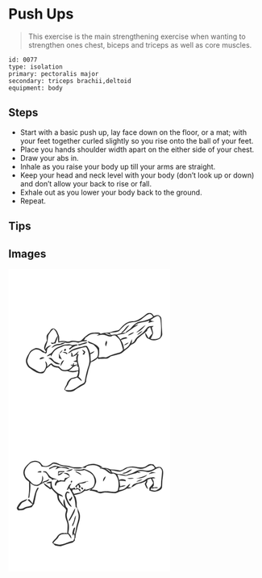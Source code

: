 # Push Ups
> This exercise is the main strengthening exercise when wanting to strengthen ones chest, biceps and triceps as well as core muscles.

``` 
id: 0077 
type: isolation 
primary: pectoralis major 
secondary: triceps brachii,deltoid 
equipment: body 
``` 

## Steps

 - Start with a basic push up, lay face down on the floor, or a mat; with your feet together curled slightly so you rise onto the ball of your feet.
 - Place you hands shoulder width apart on the either side of your chest.
 - Draw your abs in.
 - Inhale as you raise your body up till your arms are straight.
 - Keep your head and neck level with your body (don’t look up or down) and don’t allow your back to rise or fall.
 - Exhale out as you lower your body back to the ground.
 - Repeat.

## Tips


## Images

<svg width="241pt" height="300" viewBox="0 0 241 225" xmlns="http://www.w3.org/2000/svg">
  <g fill="#FFF">
    <path d="M0 0h241v225H0V0m201.96 70.05c-4.2 2.87-8.38 5.97-13.26 7.57-2.96.57-6.07.22-8.97 1.15-4.89 1.5-8.74 5.11-12.12 8.81-1.45 1.58-2.67 3.76-5.03 4.02-4.36.6-8.52 2.02-12.73 3.2-4.28.19-8.62.32-12.67 1.91-.97-1.04-2.13-2.06-3.66-1.87-5.49-.03-11.65-.28-16.06 3.57-3.48 2.19-6.18 5.25-9.1 8.07-4.04 3.11-8.89.01-13.36.61-2.68.02-5.15 2-7.85 1.15-3.86-.96-7.86-1.22-11.75-.27-.02-3.2.67-6.61-.85-9.59-1.43-3.54-2.73-7.76-6.58-9.37-2.51-.75-4.84.82-5.83 3.07-1.26 2.69-3.99 4.33-5.17 7.06-.57 2.52 0 5.11.24 7.63-1.46 3.35-3.77 6.44-4.1 10.18-.45 2.4 1.46 4.26 2.75 6.02-.32.35-.95 1.04-1.27 1.38-4.25-3-8.91-7-14.47-6.24-3.33 1.59-7.48 2.92-8.98 6.64-2.24 4.18-5.39 8.27-5.18 13.27.67 3.92 2.4 7.92 5.99 9.98 5.58 4.02 12.3 9.35 19.59 7.24 2.56-1.39 3.55-4.52 4.96-6.93 2.4-1.78 4.75-3.65 6.88-5.75 2.5 3.46 6.59 4.56 10.67 4.55 1.55 1.26 3.07 2.56 4.41 4.04 2.89 1.18 6.05 1.54 9.11.94 4.59 1.99 9.75 2.38 14.51.75l-.47-1.34c.77.51 1.54 1.04 2.32 1.57-.31 2.58-.95 5.11-2.14 7.43-1.89.46-3.77.96-5.63 1.54-4.93.62-8.47 5.44-9.56 10.01-1.56 2.31-2.59 4.92-3.48 7.55 3.47 4.32 9.79 3.77 14.38 1.84 4.56-3.63 9.83-6.17 14.83-9.11 1.77-.96 2.43-2.95 3.32-4.62-.27-4.36 1.43-8.46 2.36-12.64.97-5.5 3.21-10.66 4.62-16.04 3.33-1.34 6.63-2.94 9.28-5.41.37-.29 1.11-.87 1.48-1.17l-.29 1.89c4.3-.71 8.65-.38 12.97-.6 2.47-.14 4.13-2.07 6.07-3.33 4.22-1.32 8.51-2.41 12.8-3.53 4.6-1.15 7.43-5.22 11.28-7.66 2.63-1.66 4.27-4.4 6.55-6.41 4.03-1.22 7.23-4.3 8.63-8.27 4.65-4.55 10.13-8.08 15.01-12.37.12-2.74 2.37-4.2 4.54-5.39 1.24 3.07 2.21 6.25 3.29 9.39-1.82 2.4-4.22 4.37-5.49 7.17-1.82-2.79-3.2-5.84-5.3-8.44.03 3.88 1.51 8.69 5.88 9.5 5.01 3.35 11.51 2.14 16.44-.74 1.46-1.95 3.45-3.98 3.17-6.63-.66-7.65-.9-15.32-1.34-22.98-.11-2.2-2.04-3.8-3.87-4.72-2.48-.71-4.95.3-7.28 1.08-1.47-2.25-3.31-5.04-6.44-4.5-3.37-.53-5.56 2.47-8.05 4.14m3.42 24.33c.26.26.26.26 0 0z"/>
    <path d="M192.89 78.03c6.08-2.45 10.09-8.33 16.26-10.56 2.88-.9 4.91 1.89 6.24 4.02-3.79 2.99-8.51 4.16-12.94 5.83-3.89 1.35-8.34.97-11.89 3.26-3.08 1.75-5.59 4.28-7.79 7.02-2.37 3.13-6.4 4.38-8.67 7.62-1.82.03-3.64.06-5.45.1 5.06-2.32 7.72-7.4 11.41-11.29-5.03.88-6.2 6.48-10.15 8.94-1.03.58-1.46 1.64-1.77 2.72-2.42.75-4.84 1.48-7.26 2.23-4.34-1.26-8.69 2.03-12.9.04-1.06-.47-3.19-1.4-4.26-1.86 3.3-.43 6.06 1.45 9.06 2.35-.52-.76-1.56-2.27-2.07-3.03 4.66-.75 9.65-.56 13.97-2.72 3.71-3.89 7.21-8.2 11.94-10.93 5.01-2.78 11.02-1.73 16.27-3.74z"/>
    <path d="M211.35 76.24c3.6-1.96 6.67-5.01 10.74-6.05 1.9.09 3.46 1.99 3.79 3.8 1.53 7.51 1.47 15.25 1.02 22.87-.14 2.34-.63 5.01-2.83 6.3-3.86 1.96-8.27 1.72-12.42 1.1 1.4-2.7 2.73-5.44 3.74-8.32-.59-2.87-1.1-5.76-2.06-8.54.89-.71 1.78-1.43 2.66-2.17-3.4-.09-7.42-.02-9.84 2.77-2.33 2.69-4.22 5.82-7.11 7.98-4.09 3.15-8.87 5.98-11.22 10.77-.88 2.11-2.88 3.31-4.61 4.63.37-2.22.77-4.44.74-6.7-1.74 3-2.59 6.47-4.72 9.26-1.84 2.68-4.63 4.45-7.35 6.12.03-5.04-1.65-9.77-4.55-13.86 3.14-1.42 6.48-2.23 9.86-2.84-.53-.38-1.57-1.13-2.1-1.5-2.96.51-6.02 1.08-8.28 3.25-1.77-2.12-3.44-4.32-5.15-6.49 4.89-1.4 10.42-1.07 14.71-4.13 2.91-2.14 5.98-4.06 8.88-6.23 2.61-1.97 6.02-2.86 7.94-5.69-1.51.62-4.52 1.85-6.03 2.47 5.99-6.17 15.16-4.88 22.59-7.96-.47 1.18-.91 2.36-1.35 3.54 2.9-1.03 5.86-1.9 8.9-2.41-2.1-.29-4.29-.49-5.95-1.97m-21.34 18.65c5.9-1.86 10.52-6.35 14.05-11.27-4.93 3.42-9.36 7.53-14.05 11.27m1.28 3.72c3.09-1.51 6.49-3.13 8.15-6.34-2.94 1.8-5.98 3.6-8.15 6.34m-13.65.7c3.51-.77 7-2.22 9.4-4.99-3.41 1.03-6.94 2.29-9.4 4.99m-6 14.83c2.66-1.01 5.68-1.89 7.23-4.5-2.7.94-5.5 2.1-7.23 4.5z"/>
    <path d="M60.77 96.82c1.83-2.62 3.45-5.48 6.32-7.11 3.48 2.28 4.52 6.41 6.14 9.97-2.2 2.95-3.33 6.47-4.88 9.76-1.72.89-3.64.76-5.47.34l1.8 2.13c1.74-.39 3.5-.72 5.26-.99a57.72 57.72 0 0 0 3.7-10.71c.1 3.24-.28 6.57.83 9.68 2.99-.9 6.12-.97 9.21-.89l.06.67c-2.32.11-4.59.62-6.41 2.14-5.13-.51-10.44 1.38-13.2 5.92 3-1.19 5.56-3.57 8.88-3.84 4.22-.29 8.54-1.47 11.85-4.19 2.86 1.16 5.84.57 8.64-.43 3.49-1.22 7.09-.09 10.5.79 3.85-1.58 7.97-2.52 12.16-2.14.19-.38.58-1.15.78-1.53-1.49-.05-2.97-.09-4.45-.12.77-1.23 1.5-2.49 2.17-3.78 2.01-1.28 3.8-2.88 5.85-4.1 4.51-2 9.64-2.01 14.45-1.35-1.2.8-2.38 1.62-3.52 2.51 4.17-.7 8.56-2.55 12.72-.74 3.59.9 7.69 3.72 10.97.64 1.21-.07 2.42-.13 3.64-.19 2.11 1.86 4.37 3.56 6.22 5.68 3.03 4.76 4.03 10.39 5.62 15.72-1.46 1.46-2.88 3.13-4.88 3.85-6.41 1.93-13.1 3.36-18.95 6.73-1.63 1.09-3.58.34-5.34.17-2.56-.14-5.24 1.17-7.73.11 2.08-4.12 1.17-8.98 1.36-13.44-3.74-5.81-10.93-8.03-17.17-10.24 1.46 4.53 7.29 3.01 9.91 6.34 2.4 2.47 5.5 5.08 5.43 8.86.27 3.37.4 7.53-2.6 9.81-2.6 1.88-5.45 3.4-8.08 5.24-.19-3.71-.49-7.4-.54-11.11 2.58-.7 4.73-2.26 6.22-4.47-2.32.81-4.48 1.99-6.65 3.14-.66-3.86-2.61-7.41-4.7-10.66-2.82-.92-5.61.38-8.21 1.35-7.33 1.1-15.29 3.25-20.06 9.37 3.54-.85 5.87-4.06 9.44-4.84 5.64-1.63 11.23-3.62 17.06-4.47 1.92 1.16 2.39 3.85 3.34 5.83 2.02 7.35 3.23 15.35.54 22.71-2.68 7.3-4.17 14.97-5.43 22.63-.46 2.37-3 3.17-4.81 4.27-4.1 2.05-7.42 5.38-11.68 7.14-3.93 1.97-8.45 1.53-12.69 1.41-.06-3.92 3.73-6.1 4.79-9.62.83-2.73 2.75-4.86 4.78-6.79 2.87-.43 5.7-1.17 8.37-2.34 2.37 1.8 4.49 3.9 7 5.52-.62-2.81-2.79-4.77-5-6.42 2.16-6.02 1.98-12.78-.08-18.79-1.53-4.86-1.74-10.24.38-14.97-.65.14-1.96.41-2.61.55 1.03-1.69 1.91-3.46 2.62-5.31-2.96 2.64-5.49 5.78-9.02 7.75.13-2.25-.39-4.39-2.22-5.82.2 2.18.12 4.37.12 6.56 2.82-.18 5.79-.74 7.76-2.98.3.42.59.85.89 1.28-1.87 2.13-1.17 4.71-.98 7.18-1.53.56-3.11.98-4.66 1.5 1.69.78 3.51 1.07 5.36.85.15.93.44 2.78.58 3.7-1.8.32-3.58.71-5.37 1.07.18-1.21.34-2.42.5-3.63-1.03 1.25-1.96 2.57-2.87 3.9-.4-.37-1.21-1.11-1.61-1.48l-.28 1.72c.64.18 1.92.53 2.56.71-3.2 4.98-10.2 7.53-15.78 5.36-1.19-1.2-2.46-2.32-3.76-3.4-.14-.33-.44-1-.59-1.33-4.09.06-8.44-.86-10.83-4.51-2.99.44-4.8 3.11-6.72 5.15.19-3.02-.3-6.54-2.99-8.4.43 2.96 2 6.02.87 9.01-1.06 2.76-2.21 6.42-5.64 6.86-4 1.73-7.45-1.58-10.68-3.44-2.79-1.82-6.19-2.9-8.4-5.5-1.92-2.77-3.74-6.33-2.42-9.74 1.73-4.79 3.19-10.52 8.15-12.99 3.16-2.28 7.47-1.9 10.68.07 2.05 1.17 3.69 3.32 6.27 3.23 1.05 1.5 2.3 1.24 3.37-.06.37-2.16-.05-4.6 1.38-6.45 1.46-1.76 3.53-2.84 5.19-4.39-3.74.33-6.87 2.6-8.73 5.79.15-4.8 3.19-8.86 3.56-13.63.72-3.12.28-6.73 2.44-9.34m84.43 18.61c.61-1.88 1.13-3.77 1.66-5.67-.2-.77-.61-2.32-.81-3.09-1.73 2.64-2.91 5.96-.85 8.76m-42-2.66c1.63 2.38 4.25.42 6.38-.08 2.67-1.16 6.42-.62 7.93-3.6-4.98.4-9.38 3.02-14.31 3.68m-17.23-.12c-4.51-.1-8.33 2.45-12.38 4.02-3.58 1.41-6.21 4.38-8.55 7.32-2.13 2.76-6.12 3.23-7.95 6.32 2.04-.48 3.96-1.32 5.85-2.22.05.67.14 2.01.19 2.68 1.93-2.96 3.03-6.5 5.71-8.93 3.06-3.46 7.81-4.3 11.73-6.39 3.43-2.13 7.58-.84 11.34-1.66l2.87 1.24c-1.55 1.36-3.13 2.7-4.82 3.88l1.44 1.32c3.14-3.15 6.94-5.52 11.4-6.19l.04-.86c-2.55-1.03-5.27.18-7.87.36-2.83-1.4-5.96-1.54-9-.89m-2.96 9.31c1.33.9 3.36-1.11 2.38-2.41-1.28-.86-3.42 1.14-2.38 2.41m-7.16 4.31c2.3-1.04 3.63-3.22 4.83-5.32-2.16 1.2-3.82 3.07-4.83 5.32m33.64-5.66c.91 1.22 1.88 2.39 2.85 3.56-.66 1.03-1.33 2.07-1.98 3.11.54.15 1.62.43 2.17.58.63-1.38 1.26-2.75 1.92-4.11-1.23-1.63-2.93-2.75-4.96-3.14m-29.27 3.99c2.4.3 4.89.63 6.61 2.55l.96-1.32c-2.04-2.14-4.98-2.93-7.57-1.23m-5.19 1.16c0 2.42.18 4.84.17 7.26 1.46.57 2.91 1.18 4.37 1.77-1.81-2.86-3.02-6.02-4.54-9.03m-28.9 8.5c2.24 1.46 5.19-1.4 7.58-1.85-2.59-1.52-6.01-.76-7.58 1.85m13.29-1.18c4.53 1.59 6.94 6.06 11.1 8.23 2.21.69 4.57 1.01 6.85.52-2.96-1.51-6.1-2.63-9.01-4.23-1.71-1.28-2.71-3.27-4.39-4.58-1.38-1.04-3.07-.12-4.55.06m18.05 11.85c1.99-2.84 3.76-5.85 5.32-8.95-4.05.93-5.1 5.36-5.32 8.95z"/>
    <path d="M96.92 145.65c2.09-1.07 4.38-1.75 6.44-2.91-.45.7-1.36 2.1-1.82 2.8 4.07-1.43 2.1 3.49 2.68 5.61-.96.02-1.92.05-2.88.08-3.74 1.19-7.71.94-11.52.24 2.62-1.63 4.91-3.66 7.1-5.82z"/>
  </g>
  <g fill="#333">
    <path d="M201.96 70.05c2.49-1.67 4.68-4.67 8.05-4.14 3.13-.54 4.97 2.25 6.44 4.5 2.33-.78 4.8-1.79 7.28-1.08 1.83.92 3.76 2.52 3.87 4.72.44 7.66.68 15.33 1.34 22.98.28 2.65-1.71 4.68-3.17 6.63-4.93 2.88-11.43 4.09-16.44.74-4.37-.81-5.85-5.62-5.88-9.5 2.1 2.6 3.48 5.65 5.3 8.44 1.27-2.8 3.67-4.77 5.49-7.17-1.08-3.14-2.05-6.32-3.29-9.39-2.17 1.19-4.42 2.65-4.54 5.39-4.88 4.29-10.36 7.82-15.01 12.37-1.4 3.97-4.6 7.05-8.63 8.27-2.28 2.01-3.92 4.75-6.55 6.41-3.85 2.44-6.68 6.51-11.28 7.66-4.29 1.12-8.58 2.21-12.8 3.53-1.94 1.26-3.6 3.19-6.07 3.33-4.32.22-8.67-.11-12.97.6l.29-1.89c-.37.3-1.11.88-1.48 1.17-2.65 2.47-5.95 4.07-9.28 5.41-1.41 5.38-3.65 10.54-4.62 16.04-.93 4.18-2.63 8.28-2.36 12.64-.89 1.67-1.55 3.66-3.32 4.62-5 2.94-10.27 5.48-14.83 9.11-4.59 1.93-10.91 2.48-14.38-1.84.89-2.63 1.92-5.24 3.48-7.55 1.09-4.57 4.63-9.39 9.56-10.01 1.86-.58 3.74-1.08 5.63-1.54 1.19-2.32 1.83-4.85 2.14-7.43-.78-.53-1.55-1.06-2.32-1.57l.47 1.34c-4.76 1.63-9.92 1.24-14.51-.75-3.06.6-6.22.24-9.11-.94-1.34-1.48-2.86-2.78-4.41-4.04-4.08.01-8.17-1.09-10.67-4.55-2.13 2.1-4.48 3.97-6.88 5.75-1.41 2.41-2.4 5.54-4.96 6.93-7.29 2.11-14.01-3.22-19.59-7.24-3.59-2.06-5.32-6.06-5.99-9.98-.21-5 2.94-9.09 5.18-13.27 1.5-3.72 5.65-5.05 8.98-6.64 5.56-.76 10.22 3.24 14.47 6.24.32-.34.95-1.03 1.27-1.38-1.29-1.76-3.2-3.62-2.75-6.02.33-3.74 2.64-6.83 4.1-10.18-.24-2.52-.81-5.11-.24-7.63 1.18-2.73 3.91-4.37 5.17-7.06.99-2.25 3.32-3.82 5.83-3.07 3.85 1.61 5.15 5.83 6.58 9.37 1.52 2.98.83 6.39.85 9.59 3.89-.95 7.89-.69 11.75.27 2.7.85 5.17-1.13 7.85-1.15 4.47-.6 9.32 2.5 13.36-.61 2.92-2.82 5.62-5.88 9.1-8.07 4.41-3.85 10.57-3.6 16.06-3.57 1.53-.19 2.69.83 3.66 1.87 4.05-1.59 8.39-1.72 12.67-1.91 4.21-1.18 8.37-2.6 12.73-3.2 2.36-.26 3.58-2.44 5.03-4.02 3.38-3.7 7.23-7.31 12.12-8.81 2.9-.93 6.01-.58 8.97-1.15 4.88-1.6 9.06-4.7 13.26-7.57m-9.07 7.98c-5.25 2.01-11.26.96-16.27 3.74-4.73 2.73-8.23 7.04-11.94 10.93-4.32 2.16-9.31 1.97-13.97 2.72.51.76 1.55 2.27 2.07 3.03-3-.9-5.76-2.78-9.06-2.35 1.07.46 3.2 1.39 4.26 1.86 4.21 1.99 8.56-1.3 12.9-.04 2.42-.75 4.84-1.48 7.26-2.23.31-1.08.74-2.14 1.77-2.72 3.95-2.46 5.12-8.06 10.15-8.94-3.69 3.89-6.35 8.97-11.41 11.29 1.81-.04 3.63-.07 5.45-.1 2.27-3.24 6.3-4.49 8.67-7.62 2.2-2.74 4.71-5.27 7.79-7.02 3.55-2.29 8-1.91 11.89-3.26 4.43-1.67 9.15-2.84 12.94-5.83-1.33-2.13-3.36-4.92-6.24-4.02-6.17 2.23-10.18 8.11-16.26 10.56m18.46-1.79c1.66 1.48 3.85 1.68 5.95 1.97-3.04.51-6 1.38-8.9 2.41.44-1.18.88-2.36 1.35-3.54-7.43 3.08-16.6 1.79-22.59 7.96 1.51-.62 4.52-1.85 6.03-2.47-1.92 2.83-5.33 3.72-7.94 5.69-2.9 2.17-5.97 4.09-8.88 6.23-4.29 3.06-9.82 2.73-14.71 4.13 1.71 2.17 3.38 4.37 5.15 6.49 2.26-2.17 5.32-2.74 8.28-3.25.53.37 1.57 1.12 2.1 1.5-3.38.61-6.72 1.42-9.86 2.84 2.9 4.09 4.58 8.82 4.55 13.86 2.72-1.67 5.51-3.44 7.35-6.12 2.13-2.79 2.98-6.26 4.72-9.26.03 2.26-.37 4.48-.74 6.7 1.73-1.32 3.73-2.52 4.61-4.63 2.35-4.79 7.13-7.62 11.22-10.77 2.89-2.16 4.78-5.29 7.11-7.98 2.42-2.79 6.44-2.86 9.84-2.77-.88.74-1.77 1.46-2.66 2.17.96 2.78 1.47 5.67 2.06 8.54-1.01 2.88-2.34 5.62-3.74 8.32 4.15.62 8.56.86 12.42-1.1 2.2-1.29 2.69-3.96 2.83-6.3.45-7.62.51-15.36-1.02-22.87-.33-1.81-1.89-3.71-3.79-3.8-4.07 1.04-7.14 4.09-10.74 6.05M60.77 96.82c-2.16 2.61-1.72 6.22-2.44 9.34-.37 4.77-3.41 8.83-3.56 13.63 1.86-3.19 4.99-5.46 8.73-5.79-1.66 1.55-3.73 2.63-5.19 4.39-1.43 1.85-1.01 4.29-1.38 6.45-1.07 1.3-2.32 1.56-3.37.06-2.58.09-4.22-2.06-6.27-3.23-3.21-1.97-7.52-2.35-10.68-.07-4.96 2.47-6.42 8.2-8.15 12.99-1.32 3.41.5 6.97 2.42 9.74 2.21 2.6 5.61 3.68 8.4 5.5 3.23 1.86 6.68 5.17 10.68 3.44 3.43-.44 4.58-4.1 5.64-6.86 1.13-2.99-.44-6.05-.87-9.01 2.69 1.86 3.18 5.38 2.99 8.4 1.92-2.04 3.73-4.71 6.72-5.15 2.39 3.65 6.74 4.57 10.83 4.51.15.33.45 1 .59 1.33 1.3 1.08 2.57 2.2 3.76 3.4 5.58 2.17 12.58-.38 15.78-5.36-.64-.18-1.92-.53-2.56-.71l.28-1.72c.4.37 1.21 1.11 1.61 1.48.91-1.33 1.84-2.65 2.87-3.9-.16 1.21-.32 2.42-.5 3.63 1.79-.36 3.57-.75 5.37-1.07-.14-.92-.43-2.77-.58-3.7-1.85.22-3.67-.07-5.36-.85 1.55-.52 3.13-.94 4.66-1.5-.19-2.47-.89-5.05.98-7.18-.3-.43-.59-.86-.89-1.28-1.97 2.24-4.94 2.8-7.76 2.98 0-2.19.08-4.38-.12-6.56 1.83 1.43 2.35 3.57 2.22 5.82 3.53-1.97 6.06-5.11 9.02-7.75-.71 1.85-1.59 3.62-2.62 5.31.65-.14 1.96-.41 2.61-.55-2.12 4.73-1.91 10.11-.38 14.97 2.06 6.01 2.24 12.77.08 18.79 2.21 1.65 4.38 3.61 5 6.42-2.51-1.62-4.63-3.72-7-5.52-2.67 1.17-5.5 1.91-8.37 2.34-2.03 1.93-3.95 4.06-4.78 6.79-1.06 3.52-4.85 5.7-4.79 9.62 4.24.12 8.76.56 12.69-1.41 4.26-1.76 7.58-5.09 11.68-7.14 1.81-1.1 4.35-1.9 4.81-4.27 1.26-7.66 2.75-15.33 5.43-22.63 2.69-7.36 1.48-15.36-.54-22.71-.95-1.98-1.42-4.67-3.34-5.83-5.83.85-11.42 2.84-17.06 4.47-3.57.78-5.9 3.99-9.44 4.84 4.77-6.12 12.73-8.27 20.06-9.37 2.6-.97 5.39-2.27 8.21-1.35 2.09 3.25 4.04 6.8 4.7 10.66 2.17-1.15 4.33-2.33 6.65-3.14-1.49 2.21-3.64 3.77-6.22 4.47.05 3.71.35 7.4.54 11.11 2.63-1.84 5.48-3.36 8.08-5.24 3-2.28 2.87-6.44 2.6-9.81.07-3.78-3.03-6.39-5.43-8.86-2.62-3.33-8.45-1.81-9.91-6.34 6.24 2.21 13.43 4.43 17.17 10.24-.19 4.46.72 9.32-1.36 13.44 2.49 1.06 5.17-.25 7.73-.11 1.76.17 3.71.92 5.34-.17 5.85-3.37 12.54-4.8 18.95-6.73 2-.72 3.42-2.39 4.88-3.85-1.59-5.33-2.59-10.96-5.62-15.72-1.85-2.12-4.11-3.82-6.22-5.68-1.22.06-2.43.12-3.64.19-3.28 3.08-7.38.26-10.97-.64-4.16-1.81-8.55.04-12.72.74 1.14-.89 2.32-1.71 3.52-2.51-4.81-.66-9.94-.65-14.45 1.35-2.05 1.22-3.84 2.82-5.85 4.1-.67 1.29-1.4 2.55-2.17 3.78 1.48.03 2.96.07 4.45.12-.2.38-.59 1.15-.78 1.53-4.19-.38-8.31.56-12.16 2.14-3.41-.88-7.01-2.01-10.5-.79-2.8 1-5.78 1.59-8.64.43-3.31 2.72-7.63 3.9-11.85 4.19-3.32.27-5.88 2.65-8.88 3.84 2.76-4.54 8.07-6.43 13.2-5.92 1.82-1.52 4.09-2.03 6.41-2.14l-.06-.67c-3.09-.08-6.22-.01-9.21.89-1.11-3.11-.73-6.44-.83-9.68a57.72 57.72 0 0 1-3.7 10.71c-1.76.27-3.52.6-5.26.99l-1.8-2.13c1.83.42 3.75.55 5.47-.34 1.55-3.29 2.68-6.81 4.88-9.76-1.62-3.56-2.66-7.69-6.14-9.97-2.87 1.63-4.49 4.49-6.32 7.11m36.15 48.83c-2.19 2.16-4.48 4.19-7.1 5.82 3.81.7 7.78.95 11.52-.24.96-.03 1.92-.06 2.88-.08-.58-2.12 1.39-7.04-2.68-5.61.46-.7 1.37-2.1 1.82-2.8-2.06 1.16-4.35 1.84-6.44 2.91z"/>
    <path d="M190.01 94.89c4.69-3.74 9.12-7.85 14.05-11.27-3.53 4.92-8.15 9.41-14.05 11.27zM191.29 98.61c2.17-2.74 5.21-4.54 8.15-6.34-1.66 3.21-5.06 4.83-8.15 6.34zM177.64 99.31c2.46-2.7 5.99-3.96 9.4-4.99-2.4 2.77-5.89 4.22-9.4 4.99zM205.38 94.38c.26.26.26.26 0 0zM145.2 115.43c-2.06-2.8-.88-6.12.85-8.76.2.77.61 2.32.81 3.09-.53 1.9-1.05 3.79-1.66 5.67zM103.2 112.77c4.93-.66 9.33-3.28 14.31-3.68-1.51 2.98-5.26 2.44-7.93 3.6-2.13.5-4.75 2.46-6.38.08zM171.64 114.14c1.73-2.4 4.53-3.56 7.23-4.5-1.55 2.61-4.57 3.49-7.23 4.5zM85.97 112.65c3.04-.65 6.17-.51 9 .89 2.6-.18 5.32-1.39 7.87-.36l-.04.86c-4.46.67-8.26 3.04-11.4 6.19l-1.44-1.32c1.69-1.18 3.27-2.52 4.82-3.88l-2.87-1.24c-3.76.82-7.91-.47-11.34 1.66-3.92 2.09-8.67 2.93-11.73 6.39-2.68 2.43-3.78 5.97-5.71 8.93-.05-.67-.14-2.01-.19-2.68-1.89.9-3.81 1.74-5.85 2.22 1.83-3.09 5.82-3.56 7.95-6.32 2.34-2.94 4.97-5.91 8.55-7.32 4.05-1.57 7.87-4.12 12.38-4.02z"/>
    <path d="M83.01 121.96c-1.04-1.27 1.1-3.27 2.38-2.41.98 1.3-1.05 3.31-2.38 2.41zM75.85 126.27c1.01-2.25 2.67-4.12 4.83-5.32-1.2 2.1-2.53 4.28-4.83 5.32zM109.49 120.61c2.03.39 3.73 1.51 4.96 3.14-.66 1.36-1.29 2.73-1.92 4.11-.55-.15-1.63-.43-2.17-.58.65-1.04 1.32-2.08 1.98-3.11-.97-1.17-1.94-2.34-2.85-3.56zM80.22 124.6c2.59-1.7 5.53-.91 7.57 1.23l-.96 1.32c-1.72-1.92-4.21-2.25-6.61-2.55zM75.03 125.76c1.52 3.01 2.73 6.17 4.54 9.03-1.46-.59-2.91-1.2-4.37-1.77.01-2.42-.17-4.84-.17-7.26zM46.13 134.26c1.57-2.61 4.99-3.37 7.58-1.85-2.39.45-5.34 3.31-7.58 1.85zM59.42 133.08c1.48-.18 3.17-1.1 4.55-.06 1.68 1.31 2.68 3.3 4.39 4.58 2.91 1.6 6.05 2.72 9.01 4.23-2.28.49-4.64.17-6.85-.52-4.16-2.17-6.57-6.64-11.1-8.23zM77.47 144.93c.22-3.59 1.27-8.02 5.32-8.95-1.56 3.1-3.33 6.11-5.32 8.95z"/>
  </g>
</svg>

<svg width="241pt" height="300" viewBox="0 0 241 225" xmlns="http://www.w3.org/2000/svg">
  <g fill="#FFF">
    <path d="M0 0h241v225H0V0m29.94 64.94c-3.61 3.14-7.09 7.03-7.69 11.97-.48 3.88 1.37 7.46 3.33 10.65 1.3 1.88 3.82 2.45 5.07 4.37-.01 7.94.54 15.95-1.34 23.75.43-.15 1.3-.44 1.74-.59.72-7.15 2.4-14.26 1.29-21.49 3.34 2.76 7.6 5.24 12.06 3.87 2.96-1.85 6.05-3.5 9.18-5.06 2.68-.96 6.62-1.45 7.04-4.92-2.63 1.45-5.2 3.07-8.17 3.73-.97.84-1.95 1.67-2.94 2.49 1.82-3.35 3.26-7.54.84-11-.13 4.14-.1 9.21-3.86 11.87-4.08 3.48-10.7 1.49-13.35-2.83-2.41-3.59-7.38-5.27-8.21-9.88-2.37-5.77 1.39-11.68 5.39-15.64 3.03-3.6 8.32-5.24 12.77-3.56 3.1.96 4.9 3.85 6.32 6.56 4.39-.13 9.48 1.35 13.21-1.66 1.49-.87 2.65-2.37 4.39-2.73 4.62-.1 8.49 3.04 13.06 3.32 5.98 1.08 12.08 1.76 17.83 3.81 4.21-.31 9.09 1.25 12.81-1.26 1.17.15 2.34.3 3.51.46.85-.92 1.68-1.85 2.49-2.8 6.3-2.05 13.98-2.5 19.37 1.97.95-.02 2.84-.05 3.79-.07-2.78-2.98-6.87-3.97-10.69-4.85-6.96-1.51-13.69 1.83-19.52 5.25-5.21-1.2-10.69.38-15.82-1.38-4.96-1.73-10.3-1.47-15.37-2.65-4.2-1.42-8.54-4.84-13.14-3.16-3.9 3.41-9.47 6.67-14.62 3.88-1.75-1.91-2.98-4.49-5.55-5.45-4.91-2.69-11.71-1.31-15.22 3.03m172.75 4.72c-4.62 1.13-9.47.73-14.09-.22-4.14-.95-8.4-.05-12.43.95-4 1.29-7.31 5.66-11.86 4.28-4.26-1.14-8.7-.95-13.02-1.54-4.69-2.47-10.02-2.09-15.14-2.46l-.04 1.12c3.34.57 6.88 1.2 9.5 3.54 3.04 2.09 6.26 6.04 10.32 4.03 1.67.77 3.67 1.35 4.41 3.24 4.44 6.47 4.14 14.76 2.44 22.08-4.66 4.26-11.34.63-16.9 1.19-4.32-.74-8.55 1.62-12.77.22-.26-.43-.77-1.29-1.03-1.73-2.95-.17-5.81-.92-8.69-1.54 3.86-1.27 5.29-5.39 6.69-8.81 1.78-5.32-1.48-10.53-4.69-14.54-3.56-3.71-8.57-5.32-13.26-7.09-4.8 2.55-10.18.52-15.23 1.53 5.21 1.84 10.9 1.85 16.19.34 5.55 2.44 12.67 5.05 14.26 11.63 1.6 4.51 1.3 9.81-1.63 13.72-3.23 2.48-7.43 2.98-11.21 4.19-.1-.51-.29-1.53-.39-2.04-2.27 2.24-4.42 4.8-7.46 6-3.01.63-6.11.84-9.02 1.89-.75-1.27-1.6-2.49-2.51-3.65.13-.7.37-2.1.49-2.79 1.59.01 3.17.04 4.76.09a96.37 96.37 0 0 1-1.89-3.05c-2.42.78-5.87 3.01-7.41-.28.26-2.15 1.83-3.89 2.62-5.89-4.18 1.43-5.03 6.3-6.97 9.73 1.9.36 2.62-1.33 3.41-2.72 3.16 4.7 5.93 9.71 7.82 15.06 1.48 4.25 1.49 8.78 2.05 13.19 3.79 1.06 2.45 5.69 3.59 8.54 2.44 6.77-.84 13.55-2.47 20.07-.52 3.97-1.46 7.87-2.21 11.81-.49-.69-.98-1.37-1.47-2.06.73-2.68 1.46-5.36 1.84-8.12-2.66.32-2.74 3.21-3.47 5.19-.78 2.34-1.26 5.11.65 7.08l.64-2.83c2.34 3.09 1.14 7.33-.69 10.38-7.02 1.32-13.26 5.35-20.47 5.82-3.17-.11-6.19-1.17-9.18-2.11 1.64-3.91 5.89-5.67 7.68-9.47 2.87-5.09 9.42-4.32 14.37-4.07 1.93 2 2.93 4.69 4.8 6.75.2-3.46-1.91-6.45-4.54-8.48 1-5.18 1.61-10.65.12-15.8-1.26-4.7-3.65-9.64-1.83-14.53.75-2.7 1.78-6.78-1.54-8.19-1.72-3.77-1.48-8.03-2.99-11.84-1.85 3.72-.81 7.63.19 11.38-3.07-5.5-9-10.16-7.99-17.11 2.14.81 4.26 1.68 6.46 2.31-1.51-2.91-4.69-3.86-7.44-5.15-2.65-2.01-5.06-4.35-7.33-6.78-2.55-3.01-2.4-7.19-2.41-10.9-2.77.72-6.09.55-8.24 2.69 2.12.14 4.26.08 6.38-.15.06 2.37.12 4.74.23 7.1-3.54-2.31-6.69-5.15-10.26-7.41 1.01 4.72 6.35 6.45 9.62 9.45.45-.23 1.35-.69 1.8-.91 2.74 2.79 5.28 5.78 8.3 8.28.41 2.75.68 5.55 1.51 8.21 1.5 2.71 3.59 5.04 5.43 7.52 2.09 2.86 5.84 4.48 6.86 8.07-.53 2.91-1.86 5.77-1.27 8.79.17 4.58 3.39 8.46 3.27 13.07.1 4.13-.31 8.25-.47 12.37-.7-.17-2.08-.52-2.78-.69l-1.51.52c-4.52-1.28-8.72 1.89-11.11 5.46-1.94 3.18-5.39 5.15-6.88 8.64 1.41 1.4 2.79 2.82 4.19 4.23 2.8.46 5.61 1.26 8.47 1.05 5.62-1.88 11.12-4.23 16.98-5.33 1.81-.33 2.89-1.98 4.09-3.21-.07-.65-.2-1.94-.27-2.59 1.48-1.14 1.01-3.08 1.33-4.67.46-3.96 1.83-7.73 2.64-11.62 1.26-6.49 4.79-12.77 3.57-19.56-.42-3.7-2.58-6.8-3.93-10.17-1.29-2.98-.26-6.27-.78-9.37-.35-2.02-.93-3.99-1.27-6.01-.81-1.18-1.62-2.35-2.44-3.51 5.51-.96 11.21-2.07 15.45-6.03 2.11-.27 4.23-.56 6.22-1.34 1.11-.69 2.42-.87 3.64-1.26-.96.76-1.94 1.49-2.9 2.24 5.1-.8 9.68 1.42 14.2 3.34 2.86 1.4 5.8-.18 8.64-.7 5.05-.31 10.01 1.04 15.04 1.08 3.3.01 5.9-2.38 9.03-3.07 3.35-.78 6.46-2.24 9.39-4.02 2.21.24 4.4-.09 6.5-.79-1.44-1.11-3.25-1.17-4.98-.92 1.44-1.6 2.58-3.44 3.24-5.49-2.98 1.9-5.08 4.82-7.81 7.01-2.58 1.75-5.74 2.27-8.77 2.67.29-1.39.57-2.78.84-4.17 3.02-.88 6.47-.76 9.02-2.84-2.76-.13-5.56.14-8.05 1.44-.63-2.75-.78-5.58-1.29-8.35 3.23-.2 6.47-.06 9.65.58-.2-.51-.59-1.54-.78-2.05-3.07-.96-6.41-1.64-9.27.29-.88-2.67-1.7-5.36-2.55-8.04 5.05.57 10.16 2.87 15.23 1.18 4.67-1.5 9.54-2.24 14.17-3.89-.08-.22-.23-.64-.31-.85 1.67 1.58 3.89.59 5.81.15-1.18-.37-3.55-1.1-4.74-1.47 4.55-.72 9.12-.16 13.57.85 7.26 1.4 12.33-5.41 19.06-6.41 2.2.9 3.33 3.22 3.56 5.47-.1 6.69-1.53 13.27-1.48 19.96.37 3.87-3.31 6.46-6.39 7.95-2.93 1.76-6.3.01-9.36-.34a9.472 9.472 0 0 1 3.25-3.92l-.96 3.07c2.49-2.46 6.05-1.51 9.15-1.89-1.84-1.99-4.6-1.1-6.83-.5-.41-.41-.82-.82-1.22-1.24.39-.48 1.15-1.45 1.54-1.93.41-3.53.26-7.59-2.49-10.24 1.63-.15 3.26-.32 4.89-.52-.99-1.02-2.18-1.92-3.69-1.45-3.93.62-8.24.75-11.34 3.59-5 3.97-11.63 4.15-17.26 6.73-1.99.94-2.68 3.19-3.89 4.86 4.32-1.09 7.29-5.51 12-5.85 3.88-.32 7.34-2.17 10.72-3.95-.68 1.55-1.47 3.07-2.43 4.47 1.32 2.73 1.93 6.34 5.1 7.56-1.02-2.46-2.09-4.91-2.94-7.43 1.49-1.79 1.86-4.08 2.03-6.32 1.65-.63 3.3-1.23 4.97-1.81 1.24 2.2 2.46 4.42 3.47 6.74-1.39 2.23-2.95 4.35-4.87 6.15-1.57 1.21-.63 3.35-.78 5.01 3.78 1.15 8.01 2.57 11.84.87 2.67-.93 5.66-2.33 6.85-5.05.81-5.12.09-10.41 1.23-15.5.48-4.48 1.67-9.64-1.4-13.51-1.85-3.17-6.07-1.79-8.93-1.22-1.15-1.49-2.34-2.95-3.53-4.41-1.56-.24-3.12-.56-4.69-.61-3.3.3-5.56 3.03-8.46 4.31M61.11 71.08l-.88 2.24c3.93-1.92 7.89-4.44 12.47-3.96-1 1.33-2.02 2.64-3 3.99 2.68-1.12 5.29-2.71 8.29-2.68 4.44-.29 8.51 1.86 12.85 2.37-2.49-3.37-7.3-3.15-11.08-3.43-3.76.49-7.02-2.15-10.76-1.79-2.78.68-5.29 2.11-7.89 3.26m24.7 5.16c3.55-.21 7.51-.52 10.03-3.39-3.62.1-6.93 1.66-10.03 3.39m-42.63 1.32c1.88.12 3.76.2 5.65.27l.08-1.91c-2.1-.06-4.36-.29-5.73 1.64m8.62-1.52v1.52c4.48-.52 6.12 3.76 7.94 6.95 1.1 2.22 5.65 1.81 4.91 4.88 2.62-1.66 5.66-1.26 8.54-.66-2.18 2.5-4.98 5.15-3.85 8.81.37-.08 1.1-.26 1.47-.34.71-1.72.79-4.21 3.01-4.64 3.2-1.69 6.85-1.63 10.33-1.05.78-3.91 4.79-5.37 7.46-7.75-1.61.19-2.99.97-4.25 1.92-1.11.15-2.2.33-3.3.55-.53 1.15-.87 2.38-1.4 3.54-1.82.03-3.63-.24-5.43-.45-.82.33-1.64.67-2.46 1.01-2.94-4.26-9.13-2.94-12.54-6.55-2.47-2.22-4.01-5.27-6.45-7.5-1.32-.14-2.65-.22-3.98-.24m22.2 0c-.08 2.19-.12 4.37-.13 6.55 2.74-.91 5.72-1.89 7.29-4.54-2.32.58-4.5 1.55-6.65 2.6.15-.71.43-2.13.57-2.84 2.62-.6 5.35-.25 8.02-.32l.11-1.53c-3.07-.01-6.14-.01-9.21.08m25.27.35c2.59 2.37 6.32 3.34 9.16 5.54-.86-3.53-4.68-3.98-7.34-5.6-.46.02-1.37.05-1.82.06m114.12.9c-1.76.76-3.41 1.77-4.66 3.25 3.5-1.12 7.05-2.08 10.73-2.41-2.02-.3-4.06-.5-6.07-.84M82.14 79.32c3.64.2 6.39 2.4 9.24 4.38-.71-4.14-5.59-6.52-9.24-4.38m107.78 7.77c5.91-.21 12.77-.82 16.73-5.82-5.37 2.52-10.93 4.57-16.73 5.82M141 91.35c1.69-2.37 3.25-4.91 3.82-7.81-2.83 1.53-4.5 4.58-3.82 7.81m35.75-4.48c3.35.77 6.87.49 10.14-.5-3.37-.38-6.85-.55-10.14.5m13.58 4.66c3.39-.31 6.8-1.34 9.26-3.81-3.23.85-6.5 1.87-9.26 3.81m-97.09-1.08c-.15.42-.46 1.26-.61 1.68 1.47 3.28 3.84-3.45.61-1.68m14.48 2.73c-3.59.18-6.04 3.02-8.23 5.52.48.6.97 1.2 1.46 1.79.56-1.34 1.28-2.59 2.17-3.74 2.49-.16 1.48 2.78 1.92 4.33.59-.35 1.76-1.06 2.35-1.41-.15-1.92-1.16-3.48-2.52-4.78 3.74-1.19 8.22-.09 11.16-3.28.82-.09 2.44-.26 3.25-.35-3.95-1.05-7.65 1.59-11.56 1.92m-64.71 7.77c-4.25 7-4.93 15.29-7.14 23.02-1.56-2.42-3.37-4.67-5.5-6.61-.42.45-1.26 1.35-1.69 1.8l-.37.31c.32.04.95.12 1.26.17 2.03 1.9 3.93 3.96 6.28 5.48-2.96 4.16-8.5 2.79-12.45 5.29-2.23 1.4-4.82 1.84-7.42 1.84-.29-.85-.57-1.7-.85-2.54 1.96-1.93 3.01-4.53 4.83-6.55 2.74-1.87 6.54-2.39 8.07-5.72-2.86.86-5.61 2.06-8.28 3.4-3.3 2.03-5.27 5.56-7.06 8.88-.94 1.82.69 3.39 1.9 4.55 2.14-.12 4.29-.07 6.42-.36 2.63-.44 4.51-2.71 7.13-3.17 2.28-.36 4.62-.58 6.75-1.57.99-1.7 2.1-3.34 3.38-4.84.87-4.46 2-8.87 2.71-13.36.36-3.9 2.75-7.12 4.28-10.6-.56.14-1.69.44-2.25.58m65.31-.96c-.71 1.42 1.21 3.73 2.73 3.08.82-1.43-1.21-3.82-2.73-3.08m-7.17.57l-.76 2.99c.72-.31 2.18-.93 2.91-1.24 1.56 1.16 2.42 2.94 3.56 4.46.13-1.21.58-2.48.14-3.68-1.83-1.1-3.87-1.76-5.85-2.53m-15.38 7.1c-2.58 3.54-1.28 8.23.55 11.79 1.57 3.89 3.68 7.97 7.78 9.66-.98-3.1-3.65-5.22-4.88-8.19-1.75-3.92-4.31-8.54-1.79-12.71l3.79.48c-.82-2.05-4.35-3.69-5.45-1.03m6.77 8.73c-.93.52-1.83 1.08-2.72 1.68.6.99 1.35 1.88 2.03 2.82.18-.38.54-1.15.72-1.53 1.75-1.49 3.05-3.57 1.64-5.78-.56.93-1.12 1.86-1.67 2.81m-1.74 30.45c-.49.97-1.41 1.93-1.08 3.12 2.01-.44 2.79-2.85 3.87-4.39 2.21-4.66 5.81-9.07 5.61-14.48-3.31 4.95-5.24 10.69-8.4 15.75m5.99 4.91c-.75 2.05-2.89 4.11-1.3 6.32 2.56-5.12 4.4-10.65 4.95-16.38-2.49 2.78-2.13 6.82-3.65 10.06z"/>
    <path d="M195.19 72.31c5.56 1.11 10.2-2.44 14.9-4.64 3.43-1.55 6.65.51 7.68 3.89-3.49 2.16-7.48 3.79-11.65 3.65-4-.32-8.01-1.97-12.02-.77-3.79.56-6.68 3.33-10.28 4.43-3.01.95-6.21 1.46-8.83 3.35-4.17-1.68-8.71-1.62-13.1-2.16-2.52-1-5.05-2.06-7.8-2.24-.45-1.16-.91-2.31-1.37-3.45 4.49.54 8.79 2.37 13.35 2.38 3.99-1.13 7.54-3.41 11.14-5.41 5.92-2.03 12.11-.24 17.98.97m-18.12 3.89c-2.43 1.74-5.51 1.98-8.08 3.43 5.7.56 11.11-2.61 15.16-6.36-2.63.23-4.97 1.42-7.08 2.93zM143.9 71.87c3.52 1.21 7.31 2.66 8.59 6.54-2.7-2.4-5.43-4.76-8.59-6.54z"/>
  </g>
  <g fill="#333">
    <path d="M29.94 64.94c3.51-4.34 10.31-5.72 15.22-3.03 2.57.96 3.8 3.54 5.55 5.45 5.15 2.79 10.72-.47 14.62-3.88 4.6-1.68 8.94 1.74 13.14 3.16 5.07 1.18 10.41.92 15.37 2.65 5.13 1.76 10.61.18 15.82 1.38 5.83-3.42 12.56-6.76 19.52-5.25 3.82.88 7.91 1.87 10.69 4.85-.95.02-2.84.05-3.79.07-5.39-4.47-13.07-4.02-19.37-1.97-.81.95-1.64 1.88-2.49 2.8-1.17-.16-2.34-.31-3.51-.46-3.72 2.51-8.6.95-12.81 1.26-5.75-2.05-11.85-2.73-17.83-3.81-4.57-.28-8.44-3.42-13.06-3.32-1.74.36-2.9 1.86-4.39 2.73-3.73 3.01-8.82 1.53-13.21 1.66-1.42-2.71-3.22-5.6-6.32-6.56-4.45-1.68-9.74-.04-12.77 3.56-4 3.96-7.76 9.87-5.39 15.64.83 4.61 5.8 6.29 8.21 9.88 2.65 4.32 9.27 6.31 13.35 2.83 3.76-2.66 3.73-7.73 3.86-11.87 2.42 3.46.98 7.65-.84 11 .99-.82 1.97-1.65 2.94-2.49 2.97-.66 5.54-2.28 8.17-3.73-.42 3.47-4.36 3.96-7.04 4.92-3.13 1.56-6.22 3.21-9.18 5.06-4.46 1.37-8.72-1.11-12.06-3.87 1.11 7.23-.57 14.34-1.29 21.49-.44.15-1.31.44-1.74.59 1.88-7.8 1.33-15.81 1.34-23.75-1.25-1.92-3.77-2.49-5.07-4.37-1.96-3.19-3.81-6.77-3.33-10.65.6-4.94 4.08-8.83 7.69-11.97z"/>
    <path d="M202.69 69.66c2.9-1.28 5.16-4.01 8.46-4.31 1.57.05 3.13.37 4.69.61 1.19 1.46 2.38 2.92 3.53 4.41 2.86-.57 7.08-1.95 8.93 1.22 3.07 3.87 1.88 9.03 1.4 13.51-1.14 5.09-.42 10.38-1.23 15.5-1.19 2.72-4.18 4.12-6.85 5.05-3.83 1.7-8.06.28-11.84-.87.15-1.66-.79-3.8.78-5.01 1.92-1.8 3.48-3.92 4.87-6.15-1.01-2.32-2.23-4.54-3.47-6.74-1.67.58-3.32 1.18-4.97 1.81-.17 2.24-.54 4.53-2.03 6.32.85 2.52 1.92 4.97 2.94 7.43-3.17-1.22-3.78-4.83-5.1-7.56.96-1.4 1.75-2.92 2.43-4.47-3.38 1.78-6.84 3.63-10.72 3.95-4.71.34-7.68 4.76-12 5.85 1.21-1.67 1.9-3.92 3.89-4.86 5.63-2.58 12.26-2.76 17.26-6.73 3.1-2.84 7.41-2.97 11.34-3.59 1.51-.47 2.7.43 3.69 1.45-1.63.2-3.26.37-4.89.52 2.75 2.65 2.9 6.71 2.49 10.24-.39.48-1.15 1.45-1.54 1.93.4.42.81.83 1.22 1.24 2.23-.6 4.99-1.49 6.83.5-3.1.38-6.66-.57-9.15 1.89l.96-3.07a9.472 9.472 0 0 0-3.25 3.92c3.06.35 6.43 2.1 9.36.34 3.08-1.49 6.76-4.08 6.39-7.95-.05-6.69 1.38-13.27 1.48-19.96-.23-2.25-1.36-4.57-3.56-5.47-6.73 1-11.8 7.81-19.06 6.41-4.45-1.01-9.02-1.57-13.57-.85 1.19.37 3.56 1.1 4.74 1.47-1.92.44-4.14 1.43-5.81-.15.08.21.23.63.31.85-4.63 1.65-9.5 2.39-14.17 3.89-5.07 1.69-10.18-.61-15.23-1.18.85 2.68 1.67 5.37 2.55 8.04 2.86-1.93 6.2-1.25 9.27-.29.19.51.58 1.54.78 2.05-3.18-.64-6.42-.78-9.65-.58.51 2.77.66 5.6 1.29 8.35 2.49-1.3 5.29-1.57 8.05-1.44-2.55 2.08-6 1.96-9.02 2.84-.27 1.39-.55 2.78-.84 4.17 3.03-.4 6.19-.92 8.77-2.67 2.73-2.19 4.83-5.11 7.81-7.01-.66 2.05-1.8 3.89-3.24 5.49 1.73-.25 3.54-.19 4.98.92-2.1.7-4.29 1.03-6.5.79-2.93 1.78-6.04 3.24-9.39 4.02-3.13.69-5.73 3.08-9.03 3.07-5.03-.04-9.99-1.39-15.04-1.08-2.84.52-5.78 2.1-8.64.7-4.52-1.92-9.1-4.14-14.2-3.34.96-.75 1.94-1.48 2.9-2.24-1.22.39-2.53.57-3.64 1.26-1.99.78-4.11 1.07-6.22 1.34-4.24 3.96-9.94 5.07-15.45 6.03.82 1.16 1.63 2.33 2.44 3.51.34 2.02.92 3.99 1.27 6.01.52 3.1-.51 6.39.78 9.37 1.35 3.37 3.51 6.47 3.93 10.17 1.22 6.79-2.31 13.07-3.57 19.56-.81 3.89-2.18 7.66-2.64 11.62-.32 1.59.15 3.53-1.33 4.67.07.65.2 1.94.27 2.59-1.2 1.23-2.28 2.88-4.09 3.21-5.86 1.1-11.36 3.45-16.98 5.33-2.86.21-5.67-.59-8.47-1.05-1.4-1.41-2.78-2.83-4.19-4.23 1.49-3.49 4.94-5.46 6.88-8.64 2.39-3.57 6.59-6.74 11.11-5.46l1.51-.52c.7.17 2.08.52 2.78.69.16-4.12.57-8.24.47-12.37.12-4.61-3.1-8.49-3.27-13.07-.59-3.02.74-5.88 1.27-8.79-1.02-3.59-4.77-5.21-6.86-8.07-1.84-2.48-3.93-4.81-5.43-7.52-.83-2.66-1.1-5.46-1.51-8.21-3.02-2.5-5.56-5.49-8.3-8.28-.45.22-1.35.68-1.8.91-3.27-3-8.61-4.73-9.62-9.45 3.57 2.26 6.72 5.1 10.26 7.41-.11-2.36-.17-4.73-.23-7.1-2.12.23-4.26.29-6.38.15 2.15-2.14 5.47-1.97 8.24-2.69.01 3.71-.14 7.89 2.41 10.9 2.27 2.43 4.68 4.77 7.33 6.78 2.75 1.29 5.93 2.24 7.44 5.15-2.2-.63-4.32-1.5-6.46-2.31-1.01 6.95 4.92 11.61 7.99 17.11-1-3.75-2.04-7.66-.19-11.38 1.51 3.81 1.27 8.07 2.99 11.84 3.32 1.41 2.29 5.49 1.54 8.19-1.82 4.89.57 9.83 1.83 14.53 1.49 5.15.88 10.62-.12 15.8 2.63 2.03 4.74 5.02 4.54 8.48-1.87-2.06-2.87-4.75-4.8-6.75-4.95-.25-11.5-1.02-14.37 4.07-1.79 3.8-6.04 5.56-7.68 9.47 2.99.94 6.01 2 9.18 2.11 7.21-.47 13.45-4.5 20.47-5.82 1.83-3.05 3.03-7.29.69-10.38l-.64 2.83c-1.91-1.97-1.43-4.74-.65-7.08.73-1.98.81-4.87 3.47-5.19-.38 2.76-1.11 5.44-1.84 8.12.49.69.98 1.37 1.47 2.06.75-3.94 1.69-7.84 2.21-11.81 1.63-6.52 4.91-13.3 2.47-20.07-1.14-2.85.2-7.48-3.59-8.54-.56-4.41-.57-8.94-2.05-13.19-1.89-5.35-4.66-10.36-7.82-15.06-.79 1.39-1.51 3.08-3.41 2.72 1.94-3.43 2.79-8.3 6.97-9.73-.79 2-2.36 3.74-2.62 5.89 1.54 3.29 4.99 1.06 7.41.28a96.37 96.37 0 0 0 1.89 3.05c-1.59-.05-3.17-.08-4.76-.09-.12.69-.36 2.09-.49 2.79.91 1.16 1.76 2.38 2.51 3.65 2.91-1.05 6.01-1.26 9.02-1.89 3.04-1.2 5.19-3.76 7.46-6 .1.51.29 1.53.39 2.04 3.78-1.21 7.98-1.71 11.21-4.19 2.93-3.91 3.23-9.21 1.63-13.72-1.59-6.58-8.71-9.19-14.26-11.63-5.29 1.51-10.98 1.5-16.19-.34 5.05-1.01 10.43 1.02 15.23-1.53 4.69 1.77 9.7 3.38 13.26 7.09 3.21 4.01 6.47 9.22 4.69 14.54-1.4 3.42-2.83 7.54-6.69 8.81 2.88.62 5.74 1.37 8.69 1.54.26.44.77 1.3 1.03 1.73 4.22 1.4 8.45-.96 12.77-.22 5.56-.56 12.24 3.07 16.9-1.19 1.7-7.32 2-15.61-2.44-22.08-.74-1.89-2.74-2.47-4.41-3.24-4.06 2.01-7.28-1.94-10.32-4.03-2.62-2.34-6.16-2.97-9.5-3.54l.04-1.12c5.12.37 10.45-.01 15.14 2.46 4.32.59 8.76.4 13.02 1.54 4.55 1.38 7.86-2.99 11.86-4.28 4.03-1 8.29-1.9 12.43-.95 4.62.95 9.47 1.35 14.09.22m-7.5 2.65c-5.87-1.21-12.06-3-17.98-.97-3.6 2-7.15 4.28-11.14 5.41-4.56-.01-8.86-1.84-13.35-2.38.46 1.14.92 2.29 1.37 3.45 2.75.18 5.28 1.24 7.8 2.24 4.39.54 8.93.48 13.1 2.16 2.62-1.89 5.82-2.4 8.83-3.35 3.6-1.1 6.49-3.87 10.28-4.43 4.01-1.2 8.02.45 12.02.77 4.17.14 8.16-1.49 11.65-3.65-1.03-3.38-4.25-5.44-7.68-3.89-4.7 2.2-9.34 5.75-14.9 4.64m-51.29-.44c3.16 1.78 5.89 4.14 8.59 6.54-1.28-3.88-5.07-5.33-8.59-6.54zM61.11 71.08c2.6-1.15 5.11-2.58 7.89-3.26 3.74-.36 7 2.28 10.76 1.79 3.78.28 8.59.06 11.08 3.43-4.34-.51-8.41-2.66-12.85-2.37-3-.03-5.61 1.56-8.29 2.68.98-1.35 2-2.66 3-3.99-4.58-.48-8.54 2.04-12.47 3.96l.88-2.24zM85.81 76.24c3.1-1.73 6.41-3.29 10.03-3.39-2.52 2.87-6.48 3.18-10.03 3.39z"/>
    <path d="M177.07 76.2c2.11-1.51 4.45-2.7 7.08-2.93-4.05 3.75-9.46 6.92-15.16 6.36 2.57-1.45 5.65-1.69 8.08-3.43zM43.18 77.56c1.37-1.93 3.63-1.7 5.73-1.64l-.08 1.91c-1.89-.07-3.77-.15-5.65-.27zM51.8 76.04c1.33.02 2.66.1 3.98.24 2.44 2.23 3.98 5.28 6.45 7.5 3.41 3.61 9.6 2.29 12.54 6.55.82-.34 1.64-.68 2.46-1.01 1.8.21 3.61.48 5.43.45.53-1.16.87-2.39 1.4-3.54 1.1-.22 2.19-.4 3.3-.55 1.26-.95 2.64-1.73 4.25-1.92-2.67 2.38-6.68 3.84-7.46 7.75-3.48-.58-7.13-.64-10.33 1.05-2.22.43-2.3 2.92-3.01 4.64-.37.08-1.1.26-1.47.34-1.13-3.66 1.67-6.31 3.85-8.81-2.88-.6-5.92-1-8.54.66.74-3.07-3.81-2.66-4.91-4.88-1.82-3.19-3.46-7.47-7.94-6.95v-1.52z"/>
    <path d="M74 76.04c3.07-.09 6.14-.09 9.21-.08l-.11 1.53c-2.67.07-5.4-.28-8.02.32-.14.71-.42 2.13-.57 2.84 2.15-1.05 4.33-2.02 6.65-2.6-1.57 2.65-4.55 3.63-7.29 4.54.01-2.18.05-4.36.13-6.55zM99.27 76.39c.45-.01 1.36-.04 1.82-.06 2.66 1.62 6.48 2.07 7.34 5.6-2.84-2.2-6.57-3.17-9.16-5.54zM213.39 77.29c2.01.34 4.05.54 6.07.84-3.68.33-7.23 1.29-10.73 2.41 1.25-1.48 2.9-2.49 4.66-3.25zM82.14 79.32c3.65-2.14 8.53.24 9.24 4.38-2.85-1.98-5.6-4.18-9.24-4.38zM189.92 87.09c5.8-1.25 11.36-3.3 16.73-5.82-3.96 5-10.82 5.61-16.73 5.82zM141 91.35c-.68-3.23.99-6.28 3.82-7.81-.57 2.9-2.13 5.44-3.82 7.81zM176.75 86.87c3.29-1.05 6.77-.88 10.14-.5-3.27.99-6.79 1.27-10.14.5zM190.33 91.53c2.76-1.94 6.03-2.96 9.26-3.81-2.46 2.47-5.87 3.5-9.26 3.81zM93.24 90.45c3.23-1.77.86 4.96-.61 1.68.15-.42.46-1.26.61-1.68zM107.72 93.18c3.91-.33 7.61-2.97 11.56-1.92-.81.09-2.43.26-3.25.35-2.94 3.19-7.42 2.09-11.16 3.28 1.36 1.3 2.37 2.86 2.52 4.78-.59.35-1.76 1.06-2.35 1.41-.44-1.55.57-4.49-1.92-4.33-.89 1.15-1.61 2.4-2.17 3.74-.49-.59-.98-1.19-1.46-1.79 2.19-2.5 4.64-5.34 8.23-5.52zM43.01 100.95c.56-.14 1.69-.44 2.25-.58-1.53 3.48-3.92 6.7-4.28 10.6-.71 4.49-1.84 8.9-2.71 13.36-1.28 1.5-2.39 3.14-3.38 4.84-2.13.99-4.47 1.21-6.75 1.57-2.62.46-4.5 2.73-7.13 3.17-2.13.29-4.28.24-6.42.36-1.21-1.16-2.84-2.73-1.9-4.55 1.79-3.32 3.76-6.85 7.06-8.88 2.67-1.34 5.42-2.54 8.28-3.4-1.53 3.33-5.33 3.85-8.07 5.72-1.82 2.02-2.87 4.62-4.83 6.55.28.84.56 1.69.85 2.54 2.6 0 5.19-.44 7.42-1.84 3.95-2.5 9.49-1.13 12.45-5.29-2.35-1.52-4.25-3.58-6.28-5.48-.31-.05-.94-.13-1.26-.17l.37-.31c.43-.45 1.27-1.35 1.69-1.8 2.13 1.94 3.94 4.19 5.5 6.61 2.21-7.73 2.89-16.02 7.14-23.02zM108.32 99.99c1.52-.74 3.55 1.65 2.73 3.08-1.52.65-3.44-1.66-2.73-3.08zM101.15 100.56c1.98.77 4.02 1.43 5.85 2.53.44 1.2-.01 2.47-.14 3.68-1.14-1.52-2-3.3-3.56-4.46-.73.31-2.19.93-2.91 1.24l.76-2.99zM85.77 107.66c1.1-2.66 4.63-1.02 5.45 1.03l-3.79-.48c-2.52 4.17.04 8.79 1.79 12.71 1.23 2.97 3.9 5.09 4.88 8.19-4.1-1.69-6.21-5.77-7.78-9.66-1.83-3.56-3.13-8.25-.55-11.79z"/>
    <path d="M92.54 116.39c.55-.95 1.11-1.88 1.67-2.81 1.41 2.21.11 4.29-1.64 5.78-.18.38-.54 1.15-.72 1.53-.68-.94-1.43-1.83-2.03-2.82.89-.6 1.79-1.16 2.72-1.68zM90.8 146.84c3.16-5.06 5.09-10.8 8.4-15.75.2 5.41-3.4 9.82-5.61 14.48-1.08 1.54-1.86 3.95-3.87 4.39-.33-1.19.59-2.15 1.08-3.12zM96.79 151.75c1.52-3.24 1.16-7.28 3.65-10.06-.55 5.73-2.39 11.26-4.95 16.38-1.59-2.21.55-4.27 1.3-6.32z"/>
  </g>
</svg>
